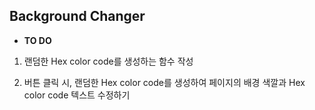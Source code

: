 ## Background Changer

- <b>TO DO</b>
1. 랜덤한 Hex color code를 생성하는 함수 작성

2. 버튼 클릭 시, 랜덤한 Hex color code를 생성하여 페이지의 배경 색깔과 Hex color code 텍스트 수정하기
